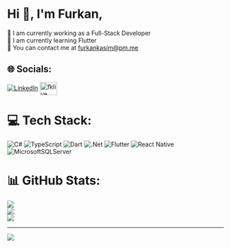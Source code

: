 # Hi 👋, I'm Furkan,
🔭 I am currently working as a Full-Stack Developer<br>🌱 I am currently learning Flutter<br>💬 You can contact me at furkankasim@pm.me


## 🌐 Socials:
[![LinkedIn](https://img.shields.io/badge/LinkedIn-%230077B5.svg?logo=linkedin&logoColor=white)]((https://www.linkedin.com/in/mfurkankasim/)) 
<a href="https://www.linkedin.com/in/mfurkankasim" target="blank"><img align="center" src="https://raw.githubusercontent.com/rahuldkjain/github-profile-readme-generator/master/src/images/icons/Social/linked-in-alt.svg" alt="fklive" height="30" width="40" /></a>


# 💻 Tech Stack:
![C#](https://img.shields.io/badge/c%23-%23239120.svg?style=for-the-badge&logo=c-sharp&logoColor=white) ![TypeScript](https://img.shields.io/badge/typescript-%23007ACC.svg?style=for-the-badge&logo=typescript&logoColor=white) ![Dart](https://img.shields.io/badge/dart-%230175C2.svg?style=for-the-badge&logo=dart&logoColor=white) ![.Net](https://img.shields.io/badge/.NET-5C2D91?style=for-the-badge&logo=.net&logoColor=white) ![Flutter](https://img.shields.io/badge/Flutter-%2302569B.svg?style=for-the-badge&logo=Flutter&logoColor=white) ![React Native](https://img.shields.io/badge/react_native-%2320232a.svg?style=for-the-badge&logo=react&logoColor=%2361DAFB) ![MicrosoftSQLServer](https://img.shields.io/badge/Microsoft%20SQL%20Sever-CC2927?style=for-the-badge&logo=microsoft%20sql%20server&logoColor=white)
# 📊 GitHub Stats:
![](https://github-readme-stats.vercel.app/api?username=fklive&theme=dark&hide_border=false&include_all_commits=false&count_private=false)<br/>
![](https://github-readme-streak-stats.herokuapp.com/?user=fklive&theme=dark&hide_border=false)<br/>
![](https://github-readme-stats.vercel.app/api/top-langs/?username=fklive&theme=dark&hide_border=false&include_all_commits=false&count_private=false&layout=compact)

---
[![](https://visitcount.itsvg.in/api?id=fklive&icon=0&color=0)](https://visitcount.itsvg.in)

<!-- Proudly created with GPRM ( https://gprm.itsvg.in ) -->
